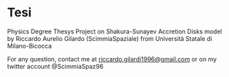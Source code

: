 # Tesi
Physics Degree Thesys Project on Shakura-Sunayev Accretion Disks model
by Riccardo Aurelio Gilardo (ScimmiaSpaziale) from Università Statale di Milano-Bicocca

For any question, contact me at riccardo.gilardi1996@gmail.com
or on my twitter account @ScimmiaSpaz96
